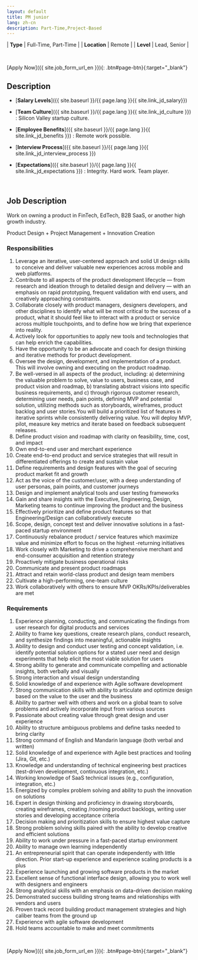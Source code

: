 ```yaml
---
layout: default
title: PM junior
lang: zh-cn
description: Part-Time,Project-Based
---
```




| **Type** | Full-Time, Part-Time |
| **Location** | Remote |
| **Level** | Lead, Senior  |

<br>

[Apply Now]({{ site.job_form_url_en }}){: .btn#page-btn}{:target="_blank"}

## Description
- [**Salary Levels**]({{ site.baseurl }}/{{ page.lang }}{{ site.link_jd_salary}})

- [**Team Culture**]({{ site.baseurl }}/{{ page.lang }}{{ site.link_jd_culture }})
: Silicon Valley startup culture.
- [**Employee Benefits**]({{ site.baseurl }}/{{ page.lang }}{{ site.link_jd_benefits }})
: Remote work possible.
- [**Interview Process**]({{ site.baseurl }}/{{ page.lang }}{{ site.link_jd_interview_process }})

- [**Expectations**]({{ site.baseurl }}/{{ page.lang }}{{ site.link_jd_expectations }})
: Integrity. Hard work. Team player.

<br>

## Job Description

Work on owning a product in FinTech, EdTech, B2B SaaS, or another high growth industry.

Product Design + Project Management + Innovation Creation

### Responsibilities
1. Leverage an iterative, user-centered approach and solid UI design skills to conceive and deliver valuable new experiences across mobile and web platforms.
2. Contribute to all aspects of the product development lifecycle — from research and ideation through to detailed design and delivery — with an emphasis on rapid prototyping, frequent validation with end users, and creatively approaching constraints.
3. Collaborate closely with product managers, designers developers, and other disciplines to identify what will be most critical to the success of a product, what it should feel like to interact with a product or service across multiple touchpoints, and to define how we bring that experience into reality.
4. Actively look for opportunities to apply new tools and technologies that can help enrich the capabilities.
5. Have the opportunity to be an advocate and coach for design thinking and iterative methods for product development.
6. Oversee the design, development, and implementation of a product. This will involve owning and executing on the product roadmap.
7. Be well-versed in all aspects of the product, including: a) determining the valuable problem to solve, value to users, business case, and product vision and roadmap, b) translating abstract visions into specific business requirements, and c) through rigorous customer research, determining user needs, pain points, defining MVP and potential solution, utilizing methods such as storyboards, wireframes, product backlog and user stories.You will build a prioritized list of features in iterative sprints while consistently delivering value. You will deploy MVP, pilot, measure key metrics and iterate based on feedback subsequent releases.
8. Define product vision and roadmap with clarity on feasibility, time, cost, and impact
9. Own end-to-end user and merchant experience
10. Create end-to-end product and service strategies that will result in differentiated offerings to create and sustain value
11. Define requirements and design features with the goal of securing product market fit and growth
12. Act as the voice of the customer/user, with a deep understanding of user personas, pain points, and customer journeys
13. Design and implement analytical tools and user testing frameworks
14. Gain and share insights with the Executive, Engineering, Design, Marketing teams to continue improving the product and the business
15. Effectively prioritize and define product features so that Engineering/Design can collaboratively execute
16. Scope, design, concept test and deliver innovative solutions in a fast-paced startup environment
17. Continuously rebalance product / service features which maximize value and minimize effort to focus on the highest -returning initiatives
18. Work closely with Marketing to drive a comprehensive merchant and end-consumer acquisition and retention strategy
19. Proactively mitigate business operational risks
20. Communicate and present product roadmaps
21. Attract and retain world-class product and design team members
22. Cultivate a high-performing, one-team culture
23. Work collaboratively with others to ensure MVP OKRs/KPIs/deliverables are met

### Requirements
1. Experience planning, conducting, and communicating the findings from user research for digital products and services
2. Ability to frame key questions, create research plans, conduct research, and synthesize findings into meaningful, actionable insights
3. Ability to design and conduct user testing and concept validation, i.e. identify potential solution options for a stated user need and design experiments that help elicit the most viable solution for users
4. Strong ability to generate and communicate compelling and actionable insights, both verbally and visually
5. Strong interaction and visual design understanding
6. Solid knowledge of and experience with Agile software development
7. Strong communication skills with ability to articulate and optimize design based on the value to the user and the business
8. Ability to partner well with others and work on a global team to solve problems and actively incorporate input from various sources
9. Passionate about creating value through great design and user experience
10. Ability to structure ambiguous problems and define tasks needed to bring clarity
11. Strong command of English and Mandarin language (both verbal and written)
12. Solid knowledge of and experience with Agile best practices and tooling (Jira, Git, etc.)
13. Knowledge and understanding of technical engineering best practices (test-driven development, continuous integration, etc.)
14. Working knowledge of SaaS technical issues (e.g., configuration, integration, etc.)
15. Energized by complex problem solving and ability to push the innovation on solutions
16. Expert in design thinking and proficiency in drawing storyboards, creating wireframes, creating /rooming product backlogs, writing user stories and developing acceptance criteria
17. Decision making and prioritization skills to ensure highest value capture
18. Strong problem solving skills paired with the ability to develop creative and efficient solutions
19. Ability to work under pressure in a fast-paced startup environment
20. Ability to manage own learning independently
21. An entrepreneurial spirit that can operate independently with little direction. Prior start-up experience and experience scaling products is a plus
22. Experience launching and growing software products in the market
23. Excellent sense of functional interface design, allowing you to work well with designers and engineers
24. Strong analytical skills with an emphasis on data-driven decision making
25. Demonstrated success building strong teams and relationships with vendors and users
26. Proven track record building product management strategies and high caliber teams from the ground up
27. Experience with agile software development
28. Hold teams accountable to make and meet commitments

<br>

[Apply Now]({{ site.job_form_url_en }}){: .btn#page-btn}{:target="_blank"}

<br>